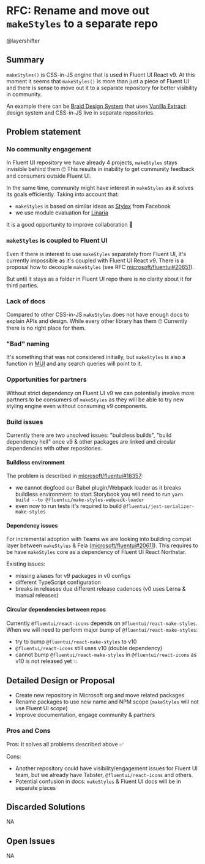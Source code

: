 # RFC: Rename and move out `makeStyles` to a separate repo

@layershifter

## Summary

`makeStyles()` is CSS-in-JS engine that is used in Fluent UI React v9. At this moment it seems that `makeStyles()` is more than just a piece of Fluent UI and there is sense to move out it to a separate repository for better visibility in community.

An example there can be [Braid Design System](https://seek-oss.github.io/braid-design-system/) that uses [Vanilla Extract](https://github.com/seek-oss/vanilla-extract): design system and CSS-in-JS live in separate repositories.

## Problem statement

### No community engagement

In Fluent UI repository we have already 4 projects, `makeStyles` stays invisible behind them 🙄 This results in inability to get community feedback and consumers outside Fluent UI.

In the same time, community might have interest in `makeStyles` as it solves its goals efficiently. Taking into account that:

- `makeStyles` is based on similar ideas as [Stylex](https://www.youtube.com/watch?v=9JZHodNR184&t=229s) from Facebook
- we use module evaluation for [Linaria](https://github.com/callstack/linaria)

It is a good opportunity to improve collaboration 🚀

### `makeStyles` is coupled to Fluent UI

Even if there is interest to use `makeStyles` separately from Fluent UI, it's currently impossible as it's coupled with Fluent UI React v9. There is a proposal how to decouple `makeStyles` (see RFC [microsoft/fluentui#20651](https://github.com/microsoft/fluentui/pull/20651)).

But until it stays as a folder in Fluent UI repo there is no clarity about it for third parties.

### Lack of docs

Compared to other CSS-in-JS `makeStyles` does not have enough docs to explain APIs and design. While every other library has them 🙄 Currently there is no right place for them.

### "Bad" naming

It's something that was not considered initially, but `makeStyles` is also a function in [MUI](https://mui.com/styles/basics/) and any search queries will point to it.

### Opportunities for partners

Without strict dependency on Fluent UI v9 we can potentially involve more partners to be consumers of `makeStyles` as they will be able to try new styling engine even without consuming v9 components.

### Build issues

Currently there are two unsolved issues: "buildless builds", "build dependency hell" once v9 & other packages are linked and circular dependencies with other repositories.

#### Buildless environment

The problem is described in [microsoft/fluentui#18357](https://github.com/microsoft/fluentui/issues/18357):

- we cannot dogfood our Babel plugin/Webpack loader as it breaks buildless environment: to start Storybook you will need to run `yarn build --to @fluentui/make-styles-webpack-loader`
- even now to run tests it's required to build `@fluentui/jest-serializer-make-styles`

#### Dependency issues

For incremental adoption with Teams we are looking into building compat layer between `makeStyles` & Fela ([microsoft/fluentui#20611](https://github.com/microsoft/fluentui/pull/20611)). This requires to be have `makeStyles` core as a dependency of Fluent UI React Northstar.

Existing issues:

- missing aliases for v9 packages in v0 configs
- different TypeScript configuration
- breaks in releases due different release cadences (v0 uses Lerna & manual releases)

#### Circular dependencies between repos

Currently `@fluentui/react-icons` depends on `@fluentui/react-make-styles`. When we will need to perform major bump of `@fluentui/react-make-styles`:

- try to bump `@fluentui/react-make-styles` to v10
- `@fluentui/react-icons` still uses v10 (double dependency)
- cannot bump `@fluentui/react-make-styles` in `@fluentui/react-icons` as v10 is not released yet 💥

## Detailed Design or Proposal

- Create new repository in Microsoft org and move related packages
- Rename packages to use new name and NPM scope (`makeStyles` will not use Fluent UI scope)
- Improve documentation, engage community & partners

### Pros and Cons

Pros: It solves all problems described above ✅

Cons:

- Another repository could have visibility/engagement issues for Fluent UI team, but we already have Tabster, `@fluentui/react-icons` and others.
- Potential confusion in docs: `makeStyles` & Fluent UI docs will be in separate places

## Discarded Solutions

NA

## Open Issues

NA
